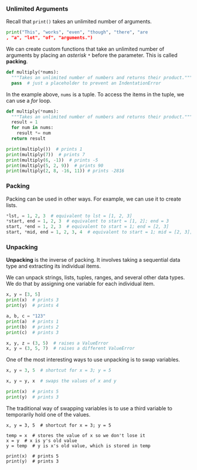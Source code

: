 ### Unlimited Arguments

Recall that `print()` takes an unlimited number of arguments.

```python
print("This", "works", "even", "though", "there", "are
, "a", "lot", "of", "arguments.")
```

We can create custom functions that take an unlimited number of arguments by placing an *asterisk* `*` before the parameter. This is called **packing**.

```python
def multiply(*nums):
  """Takes an unlimited number of numbers and returns their product."""
  pass  # just a placeholder to prevent an IndentationError
```

In the example above, `nums` is a tuple. To access the items in the tuple, we can use a *for* loop.

```python
def multiply(*nums):
  """Takes an unlimited number of numbers and returns their product."""
  result = 1
  for num in nums:
    result *= num
  return result

print(multiply())  # prints 1
print(multiply(7))  # prints 7
print(multiply(6, -1))  # prints -5
print(multiply(5, 2, 9))  # prints 90
print(multiply(2, 8, -16, 11)) # prints -2816
````

### Packing

Packing can be used in other ways. For example, we can use it to create lists.

```python
*lst, = 1, 2, 3  # equivalent to lst = [1, 2, 3]
*start, end = 1, 2, 3  # equivalent to start = [1, 2]; end = 3
start, *end = 1, 2, 3  # equivalent to start = 1; end = [2, 3]
start, *mid, end = 1, 2, 3, 4  # equivalent to start = 1; mid = [2, 3]; end = 4
```

### Unpacking

**Unpacking** is the inverse of packing. It involves taking a sequential data type and extracting its individual items.

We can unpack strings, lists, tuples, ranges, and several other data types. We do that by assigning one variable for each individual item.

```python
x, y = [3, 5]
print(x)  # prints 3
print(y)  # prints 4

a, b, c = "123"
print(a)  # prints 1
print(b)  # prints 2
print(c)  # prints 3

x, y, z = (3, 5)  # raises a ValueError
x, y = (3, 5, 7)  # raises a different ValueError
```

One of the most interesting ways to use unpacking is to swap variables.

```python
x, y = 3, 5  # shortcut for x = 3; y = 5

x, y = y, x  # swaps the values of x and y

print(x)  # prints 5
print(y)  # prints 3
```

The traditional way of swapping variables is to use a third variable to temporarily hold one of the values.

```
x, y = 3, 5  # shortcut for x = 3; y = 5

temp = x  # stores the value of x so we don't lose it
x = y  # x is y's old value
y = temp  # y is x's old value, which is stored in temp

print(x)  # prints 5
print(y)  # prints 3
```
